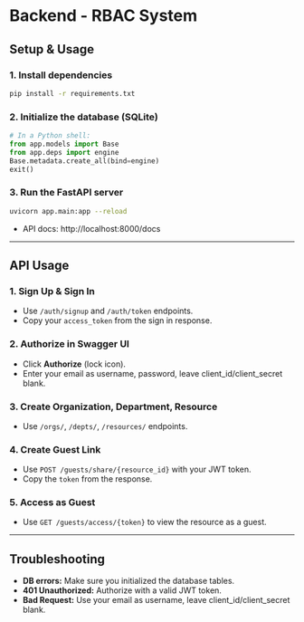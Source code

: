 # Backend - RBAC System

## Setup & Usage

### 1. Install dependencies
```bash
pip install -r requirements.txt
```

### 2. Initialize the database (SQLite)
```python
# In a Python shell:
from app.models import Base
from app.deps import engine
Base.metadata.create_all(bind=engine)
exit()
```

### 3. Run the FastAPI server
```bash
uvicorn app.main:app --reload
```
- API docs: http://localhost:8000/docs

---

## API Usage

### 1. Sign Up & Sign In
- Use `/auth/signup` and `/auth/token` endpoints.
- Copy your `access_token` from the sign in response.

### 2. Authorize in Swagger UI
- Click **Authorize** (lock icon).
- Enter your email as username, password, leave client_id/client_secret blank.

### 3. Create Organization, Department, Resource
- Use `/orgs/`, `/depts/`, `/resources/` endpoints.

### 4. Create Guest Link
- Use `POST /guests/share/{resource_id}` with your JWT token.
- Copy the `token` from the response.

### 5. Access as Guest
- Use `GET /guests/access/{token}` to view the resource as a guest.

---

## Troubleshooting
- **DB errors:** Make sure you initialized the database tables.
- **401 Unauthorized:** Authorize with a valid JWT token.
- **Bad Request:** Use your email as username, leave client_id/client_secret blank.
